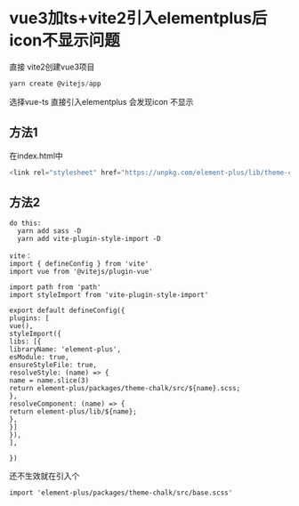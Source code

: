 
# vue3加ts+vite2引入elementplus后icon不显示问题
直接 vite2创建vue3项目
```js
yarn create @vitejs/app
```
选择vue-ts
直接引入elementplus 会发现icon 不显示


## 方法1
在index.html中

```js
<link rel="stylesheet" href="https://unpkg.com/element-plus/lib/theme-chalk/index.css">
```


## 方法2
```
do this:
  yarn add sass -D
  yarn add vite-plugin-style-import -D

vite：
import { defineConfig } from 'vite'
import vue from '@vitejs/plugin-vue'

import path from 'path'
import styleImport from 'vite-plugin-style-import'

export default defineConfig({
plugins: [
vue(),
styleImport({
libs: [{
libraryName: 'element-plus',
esModule: true,
ensureStyleFile: true,
resolveStyle: (name) => {
name = name.slice(3)
return element-plus/packages/theme-chalk/src/${name}.scss;
},
resolveComponent: (name) => {
return element-plus/lib/${name};
},
}]
}),
],

})

```


还不生效就在引入个
```
import 'element-plus/packages/theme-chalk/src/base.scss'
```
